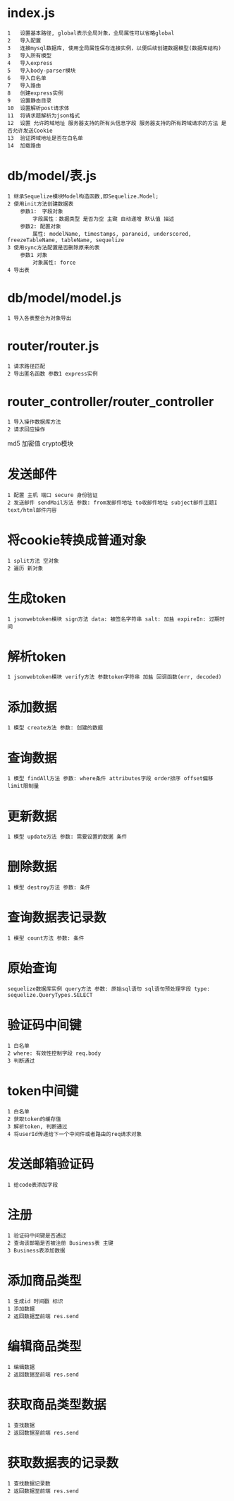 # index.js
    1   设置基本路径, global表示全局对象，全局属性可以省略global
    2   导入配置
    3   连接mysql数据库, 使用全局属性保存连接实例，以便后续创建数据模型(数据库结构)
    3   导入所有模型
    4   导入express
    5   导入body-parser模块
    6   导入白名单
    7   导入路由
    8   创建express实例
    9   设置静态目录
    10  设置解析post请求体
    11  将请求题解析为json格式
    12  设置 允许跨域地址 服务器支持的所有头信息字段 服务器支持的所有跨域请求的方法 是否允许发送Cookie
    13  验证跨域地址是否在白名单
    14  加载路由

# db/model/表.js
    1 继承Sequelize模块Model构造函数,即Sequelize.Model;
    2 使用init方法创建数据表 
        参数1:　字段对象　
            字段属性：数据类型 是否为空 主键 自动递增 默认值 描述
        参数2: 配置对象
            属性: modelName, timestamps, paranoid, underscored, freezeTableName, tableName, sequelize  
    3 使用sync方法配置是否删除原来的表
        参数1 对象
            对象属性: force 
    4 导出表

# db/model/model.js
    1 导入各表整合为对象导出

# router/router.js
    1 请求路径匹配
    2 导出匿名函数 参数1 express实例

# router_controller/router_controller 
    1 导入操作数据库方法
    2 请求回应操作


md5 加密值 crypto模块
<!-- 加密字符串   -->


# 发送邮件
    1 配置 主机 端口 secure 身份验证
    2 发送邮件 sendMail方法 参数: from发邮件地址 to收邮件地址 subject邮件主题I text/html邮件内容

# 将cookie转换成普通对象
    1 split方法 空对象
    2 遍历 新对象

# 生成token
    1 jsonwebtoken模块 sign方法 data: 被签名字符串 salt: 加盐 expireIn: 过期时间

# 解析token
    1 jsonwebtoken模块 verify方法 参数token字符串 加盐 回调函数(err, decoded)

# 添加数据
    1 模型 create方法 参数: 创建的数据

# 查询数据
    1 模型 findAll方法 参数: where条件 attributes字段 order排序 offset偏移 limit限制量

# 更新数据
    1 模型 update方法 参数: 需要设置的数据 条件

# 删除数据
    1 模型 destroy方法 参数: 条件

# 查询数据表记录数
    1 模型 count方法 参数: 条件

# 原始查询
    sequelize数据库实例 query方法 参数: 原始sql语句 sql语句预处理字段 type: sequelize.QueryTypes.SELECT

# 验证码中间键
    1 白名单
    2 where: 有效性控制字段 req.body
    3 判断通过

# token中间键
    1 白名单
    2 获取token的缓存值
    3 解析token, 判断通过
    4 将userId传递给下一个中间件或者路由的req请求对象

# 发送邮箱验证码
    1 给code表添加字段

# 注册
    1 验证码中间键是否通过
    2 查询该邮箱是否被注册 Business表 主键
    3 Business表添加数据

# 添加商品类型
    1 生成id 时间戳 标识
    1 添加数据
    2 返回数据至前端 res.send
# 编辑商品类型
    1 编辑数据
    2 返回数据至前端 res.send

# 获取商品类型数据
    1 查找数据
    2 返回数据至前端 res.send

# 获取数据表的记录数
    1 查找数据记录数
    2 返回数据至前端 res.send


    